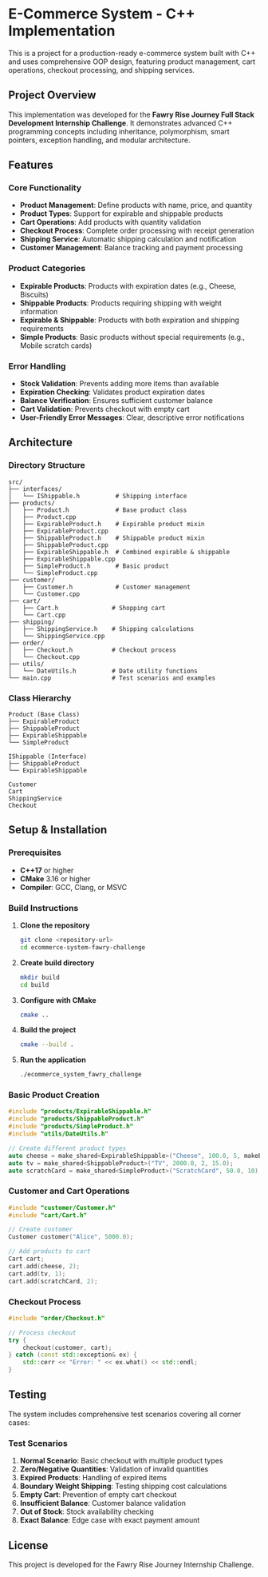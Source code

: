 # E-Commerce System - C++ Implementation

This is a project for a production-ready e-commerce system built with C++ and uses comprehensive OOP design, featuring product management, cart operations, checkout processing, and shipping services.

##  Project Overview

This implementation was developed for the **Fawry Rise Journey Full Stack Development Internship Challenge**. It demonstrates advanced C++ programming concepts including inheritance, polymorphism, smart pointers, exception handling, and modular architecture.

##  Features

### Core Functionality
- **Product Management**: Define products with name, price, and quantity
- **Product Types**: Support for expirable and shippable products
- **Cart Operations**: Add products with quantity validation
- **Checkout Process**: Complete order processing with receipt generation
- **Shipping Service**: Automatic shipping calculation and notification
- **Customer Management**: Balance tracking and payment processing

### Product Categories
- **Expirable Products**: Products with expiration dates (e.g., Cheese, Biscuits)
- **Shippable Products**: Products requiring shipping with weight information 
- **Expirable & Shippable**: Products with both expiration and shipping requirements
- **Simple Products**: Basic products without special requirements (e.g., Mobile scratch cards)

### Error Handling
- **Stock Validation**: Prevents adding more items than available
- **Expiration Checking**: Validates product expiration dates
- **Balance Verification**: Ensures sufficient customer balance
- **Cart Validation**: Prevents checkout with empty cart
- **User-Friendly Error Messages**: Clear, descriptive error notifications

##  Architecture

### Directory Structure
```
src/
├── interfaces/
│   └── IShippable.h          # Shipping interface
├── products/
│   ├── Product.h             # Base product class
│   ├── Product.cpp
│   ├── ExpirableProduct.h    # Expirable product mixin
│   ├── ExpirableProduct.cpp
│   ├── ShippableProduct.h    # Shippable product mixin
│   ├── ShippableProduct.cpp
│   ├── ExpirableShippable.h  # Combined expirable & shippable
│   ├── ExpirableShippable.cpp
│   ├── SimpleProduct.h       # Basic product
│   └── SimpleProduct.cpp
├── customer/
│   ├── Customer.h            # Customer management
│   └── Customer.cpp
├── cart/
│   ├── Cart.h               # Shopping cart
│   └── Cart.cpp
├── shipping/
│   ├── ShippingService.h    # Shipping calculations
│   └── ShippingService.cpp
├── order/
│   ├── Checkout.h           # Checkout process
│   └── Checkout.cpp
├── utils/
│   └── DateUtils.h          # Date utility functions
└── main.cpp                 # Test scenarios and examples
```

### Class Hierarchy
```
Product (Base Class)
├── ExpirableProduct
├── ShippableProduct
├── ExpirableShippable
└── SimpleProduct

IShippable (Interface)
├── ShippableProduct
└── ExpirableShippable

Customer
Cart
ShippingService
Checkout
```

##  Setup & Installation

### Prerequisites
- **C++17** or higher
- **CMake** 3.16 or higher
- **Compiler**: GCC, Clang, or MSVC

### Build Instructions

1. **Clone the repository**
   ```bash
   git clone <repository-url>
   cd ecommerce-system-fawry-challenge
   ```

2. **Create build directory**
   ```bash
   mkdir build
   cd build
   ```

3. **Configure with CMake**
   ```bash
   cmake ..
   ```

4. **Build the project**
   ```bash
   cmake --build .
   ```

5. **Run the application**
   ```bash
   ./ecommerce_system_fawry_challenge
   ```


### Basic Product Creation
```cpp
#include "products/ExpirableShippable.h"
#include "products/ShippableProduct.h"
#include "products/SimpleProduct.h"
#include "utils/DateUtils.h"

// Create different product types
auto cheese = make_shared<ExpirableShippable>("Cheese", 100.0, 5, makeExpiry(2025,7,10), 0.2);
auto tv = make_shared<ShippableProduct>("TV", 2000.0, 2, 15.0);
auto scratchCard = make_shared<SimpleProduct>("ScratchCard", 50.0, 10);
```

### Customer and Cart Operations
```cpp
#include "customer/Customer.h"
#include "cart/Cart.h"

// Create customer
Customer customer("Alice", 5000.0);

// Add products to cart
Cart cart;
cart.add(cheese, 2);
cart.add(tv, 1);
cart.add(scratchCard, 2);
```

### Checkout Process
```cpp
#include "order/Checkout.h"

// Process checkout
try {
    checkout(customer, cart);
} catch (const std::exception& ex) {
    std::cerr << "Error: " << ex.what() << std::endl;
}
```

##  Testing

The system includes comprehensive test scenarios covering all corner cases:

### Test Scenarios
1. **Normal Scenario**: Basic checkout with multiple product types
2. **Zero/Negative Quantities**: Validation of invalid quantities
3. **Expired Products**: Handling of expired items
4. **Boundary Weight Shipping**: Testing shipping cost calculations
5. **Empty Cart**: Prevention of empty cart checkout
6. **Insufficient Balance**: Customer balance validation
7. **Out of Stock**: Stock availability checking
8. **Exact Balance**: Edge case with exact payment amount


##  License

This project is developed for the Fawry Rise Journey Internship Challenge.


